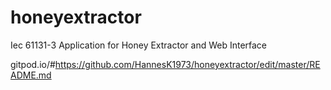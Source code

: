# honeyextractor
Iec 61131-3 Application for Honey Extractor  and Web Interface

gitpod.io/#https://github.com/HannesK1973/honeyextractor/edit/master/README.md
